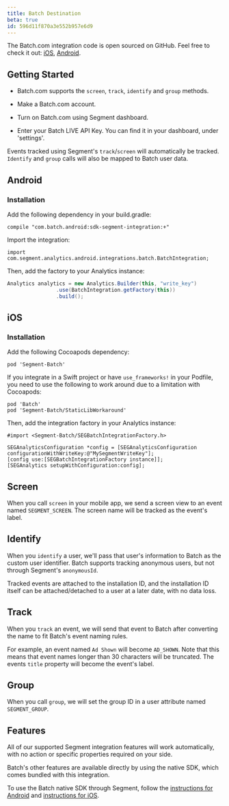 ```yaml
---
title: Batch Destination
beta: true
id: 596d11f870a3e552b957e6d9
---
```

The Batch.com integration code is open sourced on GitHub. Feel free to check it out: [iOS](https://github.com/BatchLabs/ios-segment-integration), [Android](https://github.com/BatchLabs/android-segment-integration).

## Getting Started

* Batch.com supports the `screen`, `track`, `identify` and `group` methods.

* Make a Batch.com account.
* Turn on Batch.com using Segment dashboard.
* Enter your Batch LIVE API Key. You can find it in your dashboard, under 'settings'.

Events tracked using Segment's `track`/`screen` will automatically be tracked. `Identify` and `group` calls will also be mapped to Batch user data.

## Android

### Installation

Add the following dependency in your build.gradle:

```
compile "com.batch.android:sdk-segment-integration:+"
```

Import the integration:

```
import com.segment.analytics.android.integrations.batch.BatchIntegration;

```

Then, add the factory to your Analytics instance:

```java
Analytics analytics = new Analytics.Builder(this, "write_key")
                .use(BatchIntegration.getFactory(this))
                .build();
```


## iOS

### Installation

Add the following Cocoapods dependency:

```
pod 'Segment-Batch'
```

If you integrate in a Swift project or have `use_frameworks!` in your Podfile, you need to use the following to work around due to a limitation with Cocoapods:

```
pod 'Batch'
pod 'Segment-Batch/StaticLibWorkaround'
```

Then, add the integration factory in your Analytics instance:

```objc
#import <Segment-Batch/SEGBatchIntegrationFactory.h>

SEGAnalyticsConfiguration *config = [SEGAnalyticsConfiguration configurationWithWriteKey:@"MySegmentWriteKey"];
[config use:[SEGBatchIntegrationFactory instance]];
[SEGAnalytics setupWithConfiguration:config];
```

## Screen

When you call `screen` in your mobile app, we send a screen view to an event named `SEGMENT_SCREEN`. The screen name will be tracked as the event's label.

## Identify

When you `identify` a user, we'll pass that user's information to Batch as the custom user identifier. Batch supports tracking anonymous users, but not through Segment's `anonymousId`.

Tracked events are attached to the installation ID, and the installation ID itself can be attached/detached to a user at a later date, with no data loss.

## Track

When you `track` an event, we will send that event to Batch after converting the name to fit Batch's event naming rules.

For example, an event named `Ad Shown` will become `AD_SHOWN`. Note that this means that event names longer than 30 characters will be truncated.
The events `title` property will become the event's label.

## Group

When you call `group`, we will set the group ID in a user attribute named `SEGMENT_GROUP`.

## Features

All of our supported Segment integration features will work automatically, with no action or specific properties required on your side.

Batch's other features are available directly by using the native SDK, which comes bundled with this integration.

To use the Batch native SDK through Segment, follow the [instructions for Android](/docs/connections/sources/catalog/libraries/mobile/android/#how-can-i-use-a-destination-specific-feature) and [instructions for iOS](/docs/connections/sources/catalog/libraries/mobile/ios/#what-if-your-sdk-doesnt-support-feature-x).
